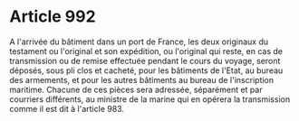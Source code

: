 # Article 992

A l'arrivée du bâtiment dans un port de France, les deux originaux du testament ou l'original et son expédition, ou l'original qui reste, en cas de transmission ou de remise effectuée pendant le cours du voyage, seront déposés, sous pli clos et cacheté, pour les bâtiments de l'Etat, au bureau des armements, et pour les autres bâtiments au bureau de l'inscription maritime. Chacune de ces pièces sera adressée, séparément et par courriers différents, au ministre de la marine qui en opérera la transmission comme il est dit à l'article 983.